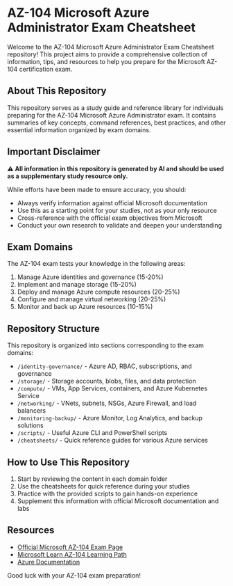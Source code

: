 # AZ-104 Microsoft Azure Administrator Exam Cheatsheet

Welcome to the AZ-104 Microsoft Azure Administrator Exam Cheatsheet repository! This project aims to provide a comprehensive collection of information, tips, and resources to help you prepare for the Microsoft AZ-104 certification exam.

## About This Repository

This repository serves as a study guide and reference library for individuals preparing for the AZ-104 Microsoft Azure Administrator exam. It contains summaries of key concepts, command references, best practices, and other essential information organized by exam domains.

## Important Disclaimer

**⚠️ All information in this repository is generated by AI and should be used as a supplementary study resource only.**

While efforts have been made to ensure accuracy, you should:
- Always verify information against official Microsoft documentation
- Use this as a starting point for your studies, not as your only resource
- Cross-reference with the official exam objectives from Microsoft
- Conduct your own research to validate and deepen your understanding

## Exam Domains

The AZ-104 exam tests your knowledge in the following areas:

1. Manage Azure identities and governance (15-20%)
2. Implement and manage storage (15-20%)
3. Deploy and manage Azure compute resources (20-25%)
4. Configure and manage virtual networking (20-25%)
5. Monitor and back up Azure resources (10-15%)

## Repository Structure

This repository is organized into sections corresponding to the exam domains:

- `/identity-governance/` - Azure AD, RBAC, subscriptions, and governance
- `/storage/` - Storage accounts, blobs, files, and data protection
- `/compute/` - VMs, App Services, containers, and Azure Kubernetes Service
- `/networking/` - VNets, subnets, NSGs, Azure Firewall, and load balancers
- `/monitoring-backup/` - Azure Monitor, Log Analytics, and backup solutions
- `/scripts/` - Useful Azure CLI and PowerShell scripts
- `/cheatsheets/` - Quick reference guides for various Azure services

## How to Use This Repository

1. Start by reviewing the content in each domain folder
2. Use the cheatsheets for quick reference during your studies
3. Practice with the provided scripts to gain hands-on experience
4. Supplement this information with official Microsoft documentation and labs

## Resources

- [Official Microsoft AZ-104 Exam Page](https://docs.microsoft.com/en-us/learn/certifications/exams/az-104)
- [Microsoft Learn AZ-104 Learning Path](https://docs.microsoft.com/en-us/learn/paths/az-104-administrator-prerequisites/)
- [Azure Documentation](https://docs.microsoft.com/en-us/azure/)

Good luck with your AZ-104 exam preparation!
